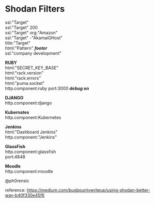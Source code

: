 # Shodan Filters

ssl:"Target"  
ssl:"Target" 200  
ssl:"Target" org:"Amazon"  
ssl:"Target" -"AkamaiGHost"  
title:"Target"  
html:"Pattern" ***footer***  
ssl:"company development"  


**RUBY**  
html:"SECRET_KEY_BASE"  
html:"rack.version"  
html:"rack.errors"  
html:"puma.socket"  
http.component:ruby port:3000 ***debug on***

**DJANGO**  
http.component:django  

**Kubernates**  
http.component:Kubernetes  

**Jenkins**  
html:"Dashboard Jenkins"  
http.component:"Jenkins"  

**GlassFish**  
http.component:glassfish  
port:4848  

**Moodle**  
http.component:moodle  
  
@ph0rensic  

reference: https://medium.com/bugbountywriteup/using-shodan-better-way-b40f330e45f6  
